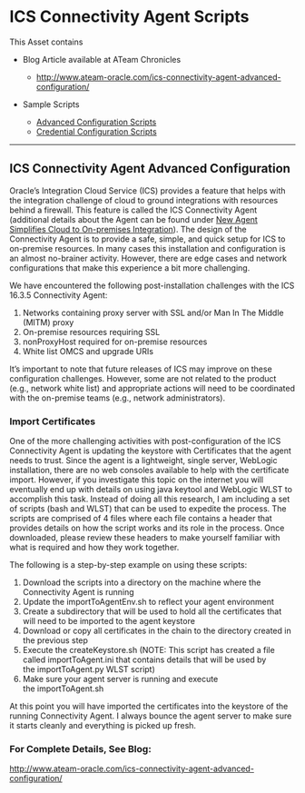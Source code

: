# ICS Connectivity Agent Scripts



This Asset contains

- Blog Article available at ATeam Chronicles

  - http://www.ateam-oracle.com/ics-connectivity-agent-advanced-configuration/

- Sample Scripts
  - [Advanced Configuration Scripts](./advancedConfigScripts)
  - [Credential Configuration Scripts](./credentialScripts )

------



## ICS Connectivity Agent Advanced Configuration

Oracle’s Integration Cloud Service (ICS) provides a feature that helps with the integration challenge of cloud to ground integrations with resources behind a firewall. This feature is called the ICS Connectivity Agent (additional details about the Agent can be found under [New Agent Simplifies Cloud to On-premises Integration](https://blogs.oracle.com/integration/entry/new_agent_simplifies_cloud_to)). The design of the Connectivity Agent is to provide a safe, simple, and quick setup for ICS to on-premise resources. In many cases this installation and configuration is an almost no-brainer activity. However, there are edge cases and network configurations that make this experience a bit more challenging.

We have encountered the following post-installation challenges with the ICS 16.3.5 Connectivity Agent:

1. Networks containing proxy server with SSL and/or Man In The Middle (MITM) proxy
2. On-premise resources requiring SSL
3. nonProxyHost required for on-premise resources
4. White list OMCS and upgrade URIs

It’s important to note that future releases of ICS may improve on these configuration challenges. However, some are not related to the product (e.g., network white list) and appropriate actions will need to be coordinated with the on-premise teams (e.g., network administrators).

### Import Certificates

One of the more challenging activities with post-configuration of the ICS Connectivity Agent is updating the keystore with Certificates that the agent needs to trust. Since the agent is a lightweight, single server, WebLogic installation, there are no web consoles available to help with the certificate import. However, if you investigate this topic on the internet you will eventually end up with details on using java keytool and WebLogic WLST to accomplish this task. Instead of doing all this research, I am including a set of scripts (bash and WLST) that can be used to expedite the process. The scripts are comprised of 4 files where each file contains a header that provides details on how the script works and its role in the process. Once downloaded, please review these headers to make yourself familiar with what is required and how they work together.

The following is a step-by-step example on using these scripts:

1. Download the scripts into a directory on the machine where the Connectivity Agent is running
2. Update the importToAgentEnv.sh to reflect your agent environment
3. Create a subdirectory that will be used to hold all the certificates that will need to be imported to the agent keystore
4. Download or copy all certificates in the chain to the directory created in the previous step
5. Execute the createKeystore.sh (NOTE: This script has created a file called importToAgent.ini that contains details that will be used by the importToAgent.py WLST script)
6. Make sure your agent server is running and execute the importToAgent.sh

At this point you will have imported the certificates into the keystore of the running Connectivity Agent. I always bounce the agent server to make sure it starts cleanly and everything is picked up fresh.

### For Complete Details, See Blog:

http://www.ateam-oracle.com/ics-connectivity-agent-advanced-configuration/
